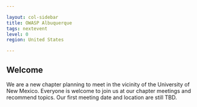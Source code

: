 ```yaml
---

layout: col-sidebar
title: OWASP Albuquerque
tags: nextevent
level: 0
region: United States

---
```

<!-- editing instructions at https://owasp.org/migration/ -->

## Welcome
We are a new chapter planning to meet in the vicinity of the University of New Mexico. Everyone is welcome to join us at our chapter meetings and recommend topics. Our first meeting date and location are still TBD.

